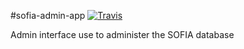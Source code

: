 #sofia-admin-app [![Travis](https://api.travis-ci.org/adentes-org/SOFIA.svg?branch=master)](https://travis-ci.org/adentes-org/SOFIA)

Admin interface use to administer the SOFIA database
